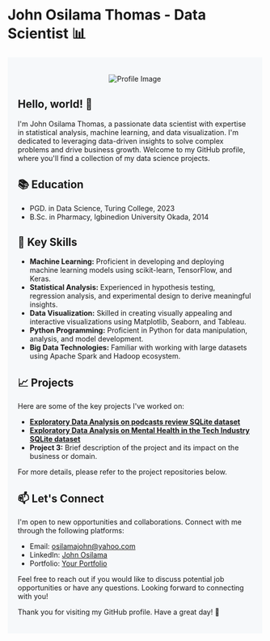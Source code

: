 # John Osilama Thomas - Data Scientist 📊

<div style="background-color: #f6f8fa; padding: 20px;">
  <p align="center">
    <img src="https://i.imgur.com/KTrmDu1.png" alt="Profile Image" width="" height="">
  </p>
  
  ## Hello, world! 👋
  
  I'm John Osilama Thomas, a passionate data scientist with expertise in statistical analysis, machine learning, and data visualization. I'm dedicated to leveraging data-driven insights to solve complex problems and drive business growth. Welcome to my GitHub profile, where you'll find a collection of my data science projects.
  
  ## 📚 Education
  
  - PGD. in Data Science, Turing College, 2023
  - B.Sc. in Pharmacy, Igbinedion University Okada, 2014
  
  ## 🚀 Key Skills
  
  - **Machine Learning:** Proficient in developing and deploying machine learning models using scikit-learn, TensorFlow, and Keras.
  - **Statistical Analysis:** Experienced in hypothesis testing, regression analysis, and experimental design to derive meaningful insights.
  - **Data Visualization:** Skilled in creating visually appealing and interactive visualizations using Matplotlib, Seaborn, and Tableau.
  - **Python Programming:** Proficient in Python for data manipulation, analysis, and model development.
  - **Big Data Technologies:** Familiar with working with large datasets using Apache Spark and Hadoop ecosystem.
  
  ## 📈 Projects
  
  Here are some of the key projects I've worked on:
  
  - **[Exploratory Data Analysis on podcasts review SQLite dataset](https://github.com/Osilamajohn/Podcast-Reviews-Dataset-EDA/blob/main/225.ipynb)**
  - **[Exploratory Data Analysis on Mental Health in the Tech Industry SQLite dataset](https://github.com/Osilamajohn/Exploratory-Data-Analysis-On-Mental-Health-in-the-Tech-Industry/blob/main/215.ipynb)**
  - **Project 3:** Brief description of the project and its impact on the business or domain.
  
  For more details, please refer to the project repositories below.
  
  ## 📫 Let's Connect
  
  I'm open to new opportunities and collaborations. Connect with me through the following platforms:
  
  - Email: osilamajohn@yahoo.com
  - LinkedIn: [John Osilama](https://www.linkedin.com/in/johnosilama)
  - Portfolio: [Your Portfolio](https://your-portfolio-url.com)
  
  Feel free to reach out if you would like to discuss potential job opportunities or have any questions. Looking forward to connecting with you!
  
  Thank you for visiting my GitHub profile. Have a great day! 🌟
</div>
